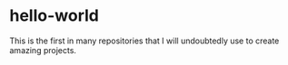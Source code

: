 # hello-world
This is the first in many repositories that I will undoubtedly use to create amazing projects.
